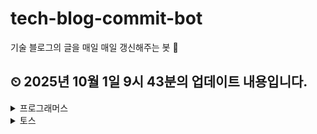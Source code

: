 # tech-blog-commit-bot
기술 블로그의 글을 매일 매일 갱신해주는 봇 🤖
## ⏲ 2025년 10월 1일 9시 43분의 업데이트 내용입니다.
<details>
<summary>프로그래머스</summary>

## 🎃프로그래머스

---
- [[공지] 프로그래머스 블로그가 새롭게 단장했습니다!](https://prgms.tistory.com//232)

- ["저의 강점인 코딩테스트에 집중해 티빙에 합격했어요"-프로그래머스 2021 Dev-Matching을 통해 티빙의 백엔드 개발자로 합류한 석희님 이야기](https://prgms.tistory.com//176)

- ["올리브영으로의 이직 준비는 이렇게 했어요." - 프로그래머스를 통해 올리브영에 합류한 석현님 이야기](https://prgms.tistory.com//146)

- [비전공자에서 넥슨코리아의 웹 개발자가 되기까지 - 프로그래머스를 통해 넥슨코리아에 합류한 창엽님 이야기](https://prgms.tistory.com//179)

- [프로그래머스를 통해 센드버드에 합류하게 된 길원님 이야기](https://prgms.tistory.com//123)

</details>
<details>
<summary>토스</summary>

## 🎃토스

---
- [멈춰있던 PG의 시간, 토스페이먼츠가 다시 흐르게 합니다 토스페이먼츠 엔지니어들이 지난 몇 년 간 쏟아부은 치열한 고민과 노력을 기록한 시리즈를 소개합니다. 2025년 9월 30일 · 하태호](https://toss.tech/article/payments-legacy-intro)

- [토스증권의 수 천개 실시간 데이터 파이프라인 운영방법 #2: MSA 환경 Observability 높이기 Kafka Broker request log를 활용해서 서비스 간 의존성 파악하기 2025년 9월 19일](https://toss.tech/article/MSA-observability)

- [토스증권 Iceberg 적용기 #1: CDC 환경은 왜 제대로 동작하지 않을까? CDC를 Iceberg에 어떻게 안전하게 적재할 수 있는지에 초점을 맞춰, 우리가 마주했던 문제와 원칙들을 공유합니다. 2025년 9월 10일 · 김용우](https://toss.tech/article/iceberg-cdc-1)

- [1,000만 명이 들어와도 999만 명이 나가는 문제, 어떻게 해결했을까 | 언더커버 사일로 비하인드 5화: 계좌 사일로 '미완성'을 완성하고 싶어 하는 욕망을 파고들다 2025년 9월 2일 · 배효진/김태성](https://toss.tech/article/undercover-silo-6)

- [토스 피플 : 새로운 길을 만들 땐 내 선택을 믿는다 B2B부터 광고, 이제는 돈을 들이지 않고 유저를 모으는 전략까지. 전혀 다른 듯 보이지만, 이 모든 길에는 공통점이 있어요. 바로, 없던 길을 스스로 만들어왔다는 것. Product Designer 현정님의 이야기를 들려드려요. 2025년 8월 28일 · 이현정](https://toss.tech/article/tosspeople_hyunjung)

- [토스 피플: 50살, 엔지니어로 살아남는 법 90년대 게임 개발자로 시작해, 글로벌 회사와 창업을 거쳐 Toss USA에 합류하신 Diko님의 이야기를 들려드려요. 2025년 8월 28일 · 고동일(Diko Ko)](https://toss.tech/article/tosspeople-diko)

- [신용대출 찾기 서비스 제휴사 Mock 서버 개발기 #2 대출 연동 테스트의 안정성과 효율성을 극대화하는 mock 서버 개발기의 후속 내용을 공유합니다. 2025년 8월 27일 · 류경린](https://toss.tech/article/credit-loan-partner-mock-server-2)

- [성공이 가장 큰 위기일 때, 문제 없는 서비스 성장시키기 | 언더커버 사일로 비하인드 4화: 고양이 사일로 토스에선 18번 실패가 평균입니다 2025년 8월 25일 · 김서연/김태성](https://toss.tech/article/undercover-silo-5)

- [“왜 아무도 에러 메시지를 읽지 않을까?” | 언더커버 사일로 비하인드 3화: 페이스페이 사일로 가장 편리하지만 가장 낯선 기술, 사용자의 마음을 얻기 위한 여정 2025년 8월 18일 · 박세진/김태성](https://toss.tech/article/undercover-silo-4)

- [토스가 다양한 ML 모델을 만드는 법: Feature Store & Trainkit 토스의 사내 Feature Store와 학습 파이프라인 자동화를 위한 도구 Trainkit을 소개합니다. 2025년 8월 14일 · 우종호/송석현](https://toss.tech/article/feature-store-trainkit)

- [귀로 듣는 챗봇의 탄생 | 접근성 업무일지 #3 스크린리더 사용자에게도 챗봇 흐름이 자연스럽게 느껴지게 하기 위해 고민한 4가지 포인트를 알려드려요. 2025년 8월 13일 · 손연지](https://toss.tech/article/38743)

- [토스의 접근성 문서 A11y Fundamentals 을 소개합니다 (오픈 기념 이벤트 ~9/10) '접근성은 어려운 것' 이라고 느끼는 분들을 위해 실무에서 바로 적용할 수 있는 접근성의 핵심 개념과 실수하기 쉬운 패턴을 알려주는 문서, A11y Fundamentals 을 소개합니다. 2025년 8월 13일 · 강민우](https://toss.tech/article/A11y_Fundamentals)

- [토스증권의 수천 개 실시간 데이터 파이프라인 운영방법 #1: Visualize Lineage 토스증권의 실시간 데이터 파이프라인을 대규모로 구성하고 운영해 온 경험을 소개합니다. 2025년 8월 11일 · 강병수](https://toss.tech/article/toss-securities-visualize-lineage)

- [“토스 참 쪼잔하다”는 유저 말에 1억을 태운 이유 | 언더커버 사일로 비하인드 2화: 만보기 사일로 어떻게 실패한 실험은 최고의 교과서가 되었나 2025년 7월 21일 · 박세진/김태성](https://toss.tech/article/undercover-silo-3)

- [시각 정보를 소리로 번역하는 법 - 시각장애인을 위한 얼굴 인증 개선기 | 접근성 업무일지 #2 프로그레스 바 같은 시각적인 정보를 어떻게 소리로 잘 전달할 수 있을까요? 시각장애인을 위한 사용 경험을 설계할 때 고려해야할 지점을 알려드릴게요. 2025년 7월 18일 · 유니버셜디자인팀](https://toss.tech/article/accessibility_face)

- [“AI가 문제 냈어요?” 출제자 PO가 직접 답해드립니다 | 언더커버 사일로 비하인드 1화: 인플로우 사일로 서바이벌 게임으로 재구성한 토스의 실제 비즈니스 문제들 2025년 7월 17일 · 조성은/김태성](https://toss.tech/article/undercover-silo-2)

- [‘러닝 쉐어’의 새로운 실험, 토스가 두뇌 서바이벌을 만든 이유 ‘누구나 토스처럼 일할 수 있는가?’ 이 질문을 증명할 단 하나의 도전, 〈언더커버 사일로〉. 2025년 7월 16일 · 김태성](https://toss.tech/article/undercover-silo-1)

- [슬기로운 토스뱅크 개발 인턴 생활 토스뱅크에서 3개월 동안 개발 인턴으로 근무하며 기획·개발·발표까지 진행해본 경험을 공유할게요. 2025년 7월 14일 · 이경민/문홍윤](https://toss.tech/article/toss-bank-interns)

- [GPU를 밀도 있게 쓰는 방법 - 토스증권의 GPU 가상화(MIG) 도입기 자원 낭비 없이 H100을 제대로 활용하기 위한 MIG 도입부터 운영까지의 기록을 공유합니다. 2025년 7월 10일 · 김진웅](https://toss.tech/article/toss-securities-gpu-mig)

- [토스가 특허 낸 리서치툴, TNS (Toss Navigation Score) 제작기 사용자가 원하는 기능을 잘 찾는지, 정성적인 경험을 수치로 측정하는 툴 TNS. 전례없는 제품을 어떻게 제작했는지, TNS 길드원들의 이야기를 들려드릴게요. 2025년 7월 4일 · 토스 TNS 길드](https://toss.tech/article/Toss_Navigation_Score)

</details>
